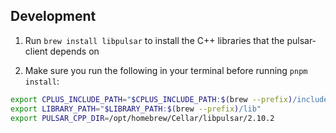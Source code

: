 ## Development

1. Run `brew install libpulsar` to install the C++ libraries that the pulsar-client depends on

2. Make sure you run the following in your terminal before running `pnpm install`:

```sh
export CPLUS_INCLUDE_PATH="$CPLUS_INCLUDE_PATH:$(brew --prefix)/include"
export LIBRARY_PATH="$LIBRARY_PATH:$(brew --prefix)/lib"
export PULSAR_CPP_DIR=/opt/homebrew/Cellar/libpulsar/2.10.2
```
